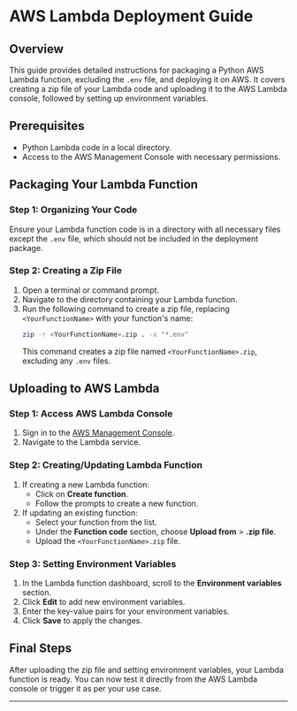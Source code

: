 
# AWS Lambda Deployment Guide

## Overview
This guide provides detailed instructions for packaging a Python AWS Lambda function, excluding the `.env` file, and deploying it on AWS. It covers creating a zip file of your Lambda code and uploading it to the AWS Lambda console, followed by setting up environment variables.

## Prerequisites
- Python Lambda code in a local directory.
- Access to the AWS Management Console with necessary permissions.

## Packaging Your Lambda Function

### Step 1: Organizing Your Code
Ensure your Lambda function code is in a directory with all necessary files except the `.env` file, which should not be included in the deployment package.

### Step 2: Creating a Zip File
1. Open a terminal or command prompt.
2. Navigate to the directory containing your Lambda function.
3. Run the following command to create a zip file, replacing `<YourFunctionName>` with your function's name:
   ```bash
   zip -r <YourFunctionName>.zip . -x "*.env"
   ```
   This command creates a zip file named `<YourFunctionName>.zip`, excluding any `.env` files.

## Uploading to AWS Lambda

### Step 1: Access AWS Lambda Console
1. Sign in to the [AWS Management Console](https://aws.amazon.com/console/).
2. Navigate to the Lambda service.

### Step 2: Creating/Updating Lambda Function
1. If creating a new Lambda function:
   - Click on **Create function**.
   - Follow the prompts to create a new function.
2. If updating an existing function:
   - Select your function from the list.
   - Under the **Function code** section, choose **Upload from** > **.zip file**.
   - Upload the `<YourFunctionName>.zip` file.

### Step 3: Setting Environment Variables
1. In the Lambda function dashboard, scroll to the **Environment variables** section.
2. Click **Edit** to add new environment variables.
3. Enter the key-value pairs for your environment variables.
4. Click **Save** to apply the changes.

## Final Steps
After uploading the zip file and setting environment variables, your Lambda function is ready. You can now test it directly from the AWS Lambda console or trigger it as per your use case.

---
